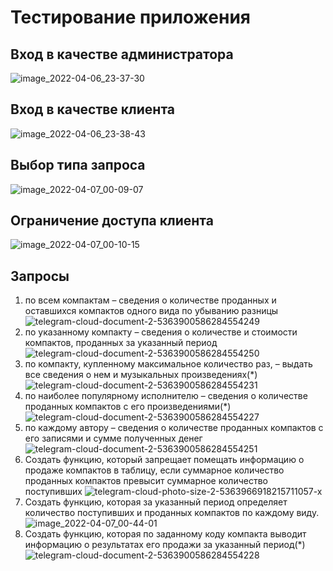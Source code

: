 # Тестирование приложения 
## Вход в качестве администратора
![image_2022-04-06_23-37-30](https://user-images.githubusercontent.com/75728340/162075792-421b13fa-8dc7-4d5f-b93a-9fcbe30d826f.png)
## Вход в качестве клиента
![image_2022-04-06_23-38-43](https://user-images.githubusercontent.com/75728340/162075863-2caad111-59c8-482d-9225-00586337834d.png)
## Выбор типа запроса
![image_2022-04-07_00-09-07](https://user-images.githubusercontent.com/75728340/162075691-2cf5c0d6-035a-4420-a723-b4437cee048d.png)
## Ограничение доступа клиента
![image_2022-04-07_00-10-15](https://user-images.githubusercontent.com/75728340/162076087-e63e6988-95c1-4f8d-b897-1c711bb39e30.png)
## Запросы
1. по всем компактам – сведения о количестве проданных и оставшихся компактов одного вида по убыванию разницы
![telegram-cloud-document-2-5363900586284554249](https://user-images.githubusercontent.com/75728340/162079706-d5c8f717-9d24-423c-b137-af0aabe4259c.jpg)
1. по указанному компакту – сведения о количестве и стоимости компактов, проданных за указанный период
![telegram-cloud-document-2-5363900586284554250](https://user-images.githubusercontent.com/75728340/162079771-de59b144-30f1-4479-be59-78c0ab539259.jpg)
1. по компакту, купленному максимальное количество раз, – выдать все сведения о нем и музыкальных произведениях(*)
![telegram-cloud-document-2-5363900586284554231](https://user-images.githubusercontent.com/75728340/162079841-6c2a606f-750b-4443-a1fa-54a8e314ccb8.jpg)
1. по наиболее популярному исполнителю – сведения о количестве проданных компактов с его произведениями(*)
![telegram-cloud-document-2-5363900586284554227](https://user-images.githubusercontent.com/75728340/162079967-188b4395-eae1-4b33-83e9-3fdd9e1abdd4.jpg)
1. по каждому автору – сведения о количестве проданных компактов с его записями и сумме полученных денег
![telegram-cloud-document-2-5363900586284554251](https://user-images.githubusercontent.com/75728340/162080031-f097e096-9ee3-4c45-90f0-79b40426e4b6.jpg)
1. Создать функцию, который запрещает помещать информацию о продаже компактов в таблицу, если суммарное количество проданных компактов превысит суммарное количество поступивших
![telegram-cloud-photo-size-2-5363966918215711057-x](https://user-images.githubusercontent.com/75728340/162082619-89205564-60e6-4788-9165-0f29892db943.jpg)
1. Создать функцию, которая за указанный период определяет количество поступивших и проданных компактов по каждому виду.
![image_2022-04-07_00-44-01](https://user-images.githubusercontent.com/75728340/162080406-6512ac81-96bc-4ec8-aff3-e0d6aca45e0c.png)
1. Создать функцию, которая по заданному коду компакта выводит информацию о результатах его продажи за указанный период(*)
![telegram-cloud-document-2-5363900586284554228](https://user-images.githubusercontent.com/75728340/162080474-03602e45-5c40-4c4c-b8dd-4752cf50e3fd.jpg)
